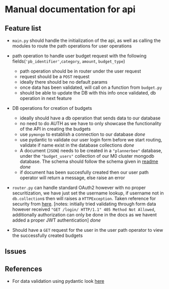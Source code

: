 # Manual documentation for api

## Feature list

* `main.py` should handle the initialization of the api, as well as calling the modules to route the path operations for user operations

* path operation to handle user budget request with the following fields(`'pb_identifier'`,`category`, `amount`, `budget_type`)
    * path operation should be in router under the user request
    * request should be a `POST` request
    * ideally there should be no default params
    * once data has been validated, will call on a function from `budget.py`
    * should be able to update the DB with this info once validated, db operation in next feature

* DB operations for creation of budgets
    * ideally should have a db operation that sends data to our database
    * no need to do AUTH as we have to only showcase the functionality of the API in creating the budgets
    * use `pymongo` to establish a connection to our database *done* 
    * use pydantic to validate our user login form before we start routing, validate if name exist in the database collections *done*  
    * A document (`JSON`) needs to be created in a `"plannerbee"` database, under the `"budget_users"` collection of our M0 cluster mongodb database. The schema should follow the schema given in [readme](README.md) *done*
    * if document has been succesfully created then our user path operator will return a message, else raise an error

* `router.py` can handle standard OAuth2 however with no proper securitization, we have just set the username lookup, if username not in `db.collection`s then will raises a `HTTPException`. Taken reference for security from [here](https://fastapi.tiangolo.com/tutorial/security/simple-oauth2/). [notes: initially tried validating through form data however received `"GET /login/ HTTP/1.1" 405 Method Not Allowed`, additionally authorization can only be done in the docs as we havent added a proper JWT authentication] *done*


* Should have a `GET` request for the user in the user path operator to view the successfully created budgets

## Issues

## References
* For data validation using pydantic look [here](https://pydantic-docs.helpmanual.io/usage/models/)
